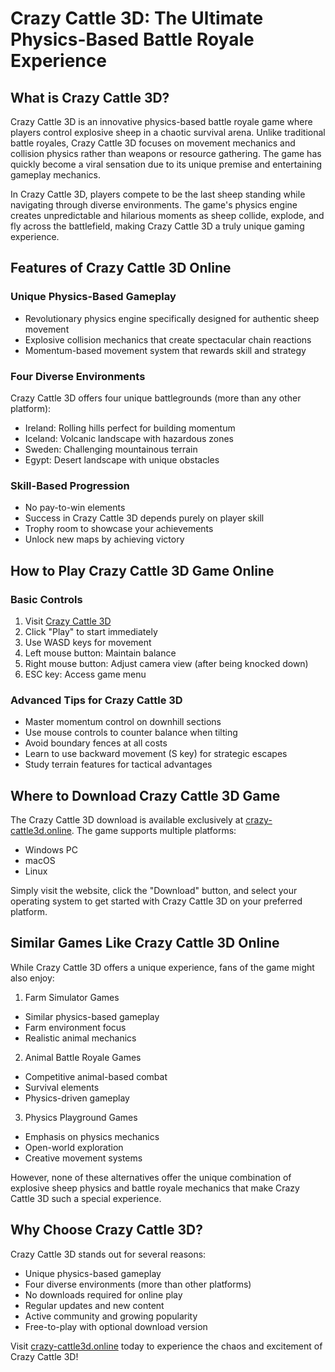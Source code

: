 # Crazy Cattle 3D: The Ultimate Physics-Based Battle Royale Experience

## What is Crazy Cattle 3D?

Crazy Cattle 3D is an innovative physics-based battle royale game where players control explosive sheep in a chaotic survival arena. Unlike traditional battle royales, Crazy Cattle 3D focuses on movement mechanics and collision physics rather than weapons or resource gathering. The game has quickly become a viral sensation due to its unique premise and entertaining gameplay mechanics.

In Crazy Cattle 3D, players compete to be the last sheep standing while navigating through diverse environments. The game's physics engine creates unpredictable and hilarious moments as sheep collide, explode, and fly across the battlefield, making Crazy Cattle 3D a truly unique gaming experience.

## Features of Crazy Cattle 3D Online

### Unique Physics-Based Gameplay
- Revolutionary physics engine specifically designed for authentic sheep movement
- Explosive collision mechanics that create spectacular chain reactions
- Momentum-based movement system that rewards skill and strategy

### Four Diverse Environments
Crazy Cattle 3D offers four unique battlegrounds (more than any other platform):
- Ireland: Rolling hills perfect for building momentum
- Iceland: Volcanic landscape with hazardous zones
- Sweden: Challenging mountainous terrain
- Egypt: Desert landscape with unique obstacles

### Skill-Based Progression
- No pay-to-win elements
- Success in Crazy Cattle 3D depends purely on player skill
- Trophy room to showcase your achievements
- Unlock new maps by achieving victory

## How to Play Crazy Cattle 3D Game Online

### Basic Controls
1. Visit [Crazy Cattle 3D](https://crazy-cattle3d.online)
2. Click "Play" to start immediately
3. Use WASD keys for movement
4. Left mouse button: Maintain balance
5. Right mouse button: Adjust camera view (after being knocked down)
6. ESC key: Access game menu

### Advanced Tips for Crazy Cattle 3D
- Master momentum control on downhill sections
- Use mouse controls to counter balance when tilting
- Avoid boundary fences at all costs
- Learn to use backward movement (S key) for strategic escapes
- Study terrain features for tactical advantages

## Where to Download Crazy Cattle 3D Game

The Crazy Cattle 3D download is available exclusively at [crazy-cattle3d.online](https://crazy-cattle3d.online). The game supports multiple platforms:

- Windows PC
- macOS
- Linux

Simply visit the website, click the "Download" button, and select your operating system to get started with Crazy Cattle 3D on your preferred platform.

## Similar Games Like Crazy Cattle 3D Online

While Crazy Cattle 3D offers a unique experience, fans of the game might also enjoy:

1. Farm Simulator Games
- Similar physics-based gameplay
- Farm environment focus
- Realistic animal mechanics

2. Animal Battle Royale Games
- Competitive animal-based combat
- Survival elements
- Physics-driven gameplay

3. Physics Playground Games
- Emphasis on physics mechanics
- Open-world exploration
- Creative movement systems

However, none of these alternatives offer the unique combination of explosive sheep physics and battle royale mechanics that make Crazy Cattle 3D such a special experience.

## Why Choose Crazy Cattle 3D?

Crazy Cattle 3D stands out for several reasons:
- Unique physics-based gameplay
- Four diverse environments (more than other platforms)
- No downloads required for online play
- Regular updates and new content
- Active community and growing popularity
- Free-to-play with optional download version

Visit [crazy-cattle3d.online](https://crazy-cattle3d.online) today to experience the chaos and excitement of Crazy Cattle 3D!

